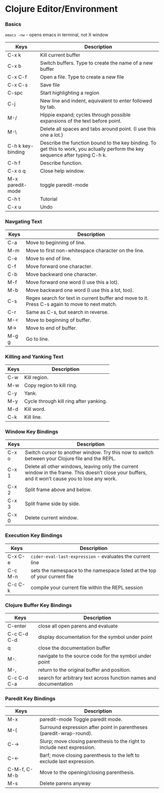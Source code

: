 # Clojure Editor/Environment

### Basics

`emacs -nw` - opens emacs in terminal, not X window

|Keys	|Description|
|------|-----------|
|C-x k | Kill current buffer|
|C-x b | Switch buffers. Type to create the name of a new buffer|
|C-x C-f| Open a file. Type to create a new file|
|C-x C-s| Save file|
|C-spc | Start highlighting a region|
|C-j	|New line and indent, equivalent to enter followed by tab.|
|M-/	|Hippie expand; cycles through possible expansions of the text before point.|
|M-\	|Delete all spaces and tabs around point. (I use this one a lot.)|
|C-h k key-binding	|Describe the function bound to the key binding. To get this to work, you actually perform the key sequence after typing C-h k.|
|C-h f	|Describe function.|
|C-x o q| Close help window.|
|M-x paredit-mode| toggle paredit-mode|	
|C-h t | Tutorial|
|C-x u | Undo|

### Navgating Text

|Keys	|Description|
|------|-----------|
|C-a	|Move to beginning of line.|
|M-m	|Move to first non-whitespace character on the line.|
|C-e	|Move to end of line.|
|C-f	|Move forward one character.|
|C-b	|Move backward one character.|
|M-f	|Move forward one word (I use this a lot).|
|M-b	|Move backward one word (I use this a lot, too).|
|C-s	|Regex search for text in current buffer and move to it. Press C-s again to move to next match.|
|C-r	|Same as C-s, but search in reverse.|
|M-<	|Move to beginning of buffer.|
|M->	|Move to end of buffer.|
|M-g g	|Go to line.|

### Killing and Yanking Text

|Keys|	Description|
|----|------------|
|C-w	|Kill region.|
|M-w	|Copy region to kill ring.|
|C-y	|Yank.|
|M-y	|Cycle through kill ring after yanking.|
|M-d	|Kill word.|
|C-k	|Kill line.|

### Window Key Bindings

|Keys|	Description|
|----|------------|
|C-x o	|Switch cursor to another window. Try this now to switch between your Clojure file and the REPL.|
|C-x 1	|Delete all other windows, leaving only the current window in the frame. This doesn’t close your buffers, and it won’t cause you to lose any work.|
|C-x 2	|Split frame above and below.|
|C-x 3	|Split frame side by side.|
|C-x 0	|Delete current window.|

### Execution Key Bindings

|Keys|	Description|
|----|------------|
|C-x C-e| `cider-eval-last-expression` - evaluates the current line|
|C-c M-n| sets the namespace to the namespace listed at the top of your current file|
|C-c C-k| compile your current file within the REPL session|

### Clojure Buffer Key Bindings

|Keys|	Description|
|----|------------|
|C-enter| close all open parens and evaluate|
|C-c C-d C-d| display documentation for the symbol under point|
| q| close the documentation buffer|
|M-. | navigate to the source code for the symbol under point|
|M-, | return to the original buffer and position. |
|C-c C-d C-a | search for arbitrary text across function names and documentation|

### Paredit Key Bindings

|Keys|	Description|
|----|------------|
|M-x |paredit-mode	Toggle paredit mode.|
|M-( |Surround expression after point in parentheses (paredit-wrap-round).|
|C-→ |	Slurp; move closing parenthesis to the right to include next expression.|
|C-← | Barf; move closing parenthesis to the left to exclude last expression.|
|C-M-f, C-M-b |	Move to the opening/closing parenthesis.|
|M-s | Delete parens anyway|